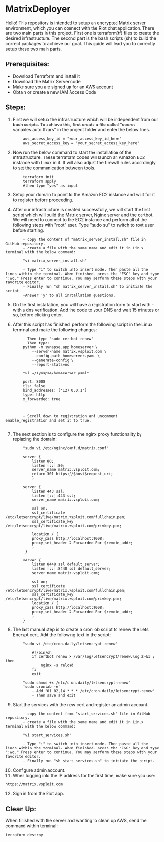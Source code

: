 # MatrixDeployer
Hello! This repository is intended to setup an encrypted Matrix server environment, which you can connect with the Riot chat application. There are two main parts in this project. First one is terraform(tf) files to create the desired infrastructure. The second part is the bash scripts (sh) to build the correct packages to achieve our goal. This guide will lead you to correctly setup these two main parts.

## Prerequisites:
* Download Terraform and install it
* Download the Matrix Server code
* Make sure you are signed up for an AWS account
* Obtain or create a new IAM Access Code

## Steps:
1) First we will setup the infrastructure which will be independent from our bash scripts. To achieve this, first create a file called "secret-variables.auto.tfvars" in the project folder and enter the below lines.
```
        aws_access_key_id = "your_access_key_id_here"
        aws_secret_access_key = "your_secret_access_key_here"
```

2) Now run the below command to start the installation of the infrastructure. These terraform codes will launch an Amazon EC2 instance with Linux in it. It will also adjust the firewall rules accordingly to set the communication between tools.
```
        terraform init
        terraform apply 
        #then type "yes" as input
```
3) Setup your domain to point to the Amazon EC2 instance and wait for it to register before proceeding.

4) After our infrastructure is created successfully, we will start the first script which will build the Matrix server, Nginx server and the certbot. We will need to connect to the EC2 instance and perform all of the following steps with "root" user. Type "sudo su" to switch to root user before starting.
```
        - copy the content of "matrix_server_install.sh" file in GitHub repository.
        - create a file with the same name and edit it in Linux terminal with the below command:
        
        "vi matrix_server_install.sh"
        
        - Type "i" to switch into insert mode. Then paste all the lines within the terminal. When finished, press the "ESC" key and type ":wq." Press enter to continue. You may perform these steps with your favorite editor.
        - Finally run "sh matrix_server_install.sh" to initiate the script.
        -Answer 'y' to all installation questions.
```

5) On the first installation, you will have a registration form to start with - with a dns verification. Add the code to your DNS and wait 15 minutes or so, before clicking enter.

6) After this script has finished, perform the following script in the Linux terminal and make the following changes:
```
        - Then type "sudo certbot renew"
        - Then type:
        python -m synapse.app.homeserver \
            --server-name matrix.vsploit.com \
            --config-path homeserver.yaml \
            --generate-config \
            --report-stats=no
        
        "vi ~/synapse/homeserver.yaml"
        
        port: 8008
        tls: false
        bind_addresses: ['127.0.0.1']
        type: http
        x_forwarded: true
        
        
        
        - Scroll down to registration and uncomment enable_registration and set it to true.
  
```

7) The next section is to configure the nginx proxy functionality by replacing the domain:
```
        "sudo vi /etc/nginx/conf.d/matrix.conf"
        
        server {
            listen 80;
	        listen [::]:80;
            server_name matrix.vsploit.com;
            return 301 https://$host$request_uri;
            }

        server {
            listen 443 ssl;
            listen [::]:443 ssl;
            server_name matrix.vsploit.com;

            ssl on;
            ssl_certificate /etc/letsencrypt/live/matrix.vsploit.com/fullchain.pem;
            ssl_certificate_key /etc/letsencrypt/live/matrix.vsploit.com/privkey.pem;

            location / {
            proxy_pass http://localhost:8008;
            proxy_set_header X-Forwarded-For $remote_addr;
            }
         }

        server {
            listen 8448 ssl default_server;
            listen [::]:8448 ssl default_server;
            server_name matrix.vsploit.com;
            
            ssl on;
            ssl_certificate /etc/letsencrypt/live/matrix.vsploit.com/fullchain.pem;
            ssl_certificate_key /etc/letsencrypt/live/matrix.vsploit.com/privkey.pem;
            location / {
            proxy_pass http://localhost:8008;
            proxy_set_header X-Forwarded-For $remote_addr;
            }
        }
```

8) The last manual step is to create a cron job script to renew the Lets Encrypt cert. Add the following text in the script:
```
        "sudo vi /etc/cron.daily/letsencrypt-renew"

            #!/bin/sh
            if certbot renew > /var/log/letsencrypt/renew.log 2>&1 ; then
                nginx -s reload
            fi
            exit
        
        "sudo chmod +x /etc/cron.daily/letsencrypt-renew"
        "sudo crontab -e"
            - Add "01 02,14 * * * /etc/cron.daily/letsencrypt-renew"
            - Then save and exit
```

9) Start the services with the new cert and register an admin account.
```
        - copy the content from "start_services.sh" file in GitHub repository.
        - create a file with the same name and edit it in Linux terminal with the below command:
        
        "vi start_services.sh"
        
        - Type "i" to switch into insert mode. Then paste all the lines within the terminal. When finished, press the "ESC" key and type ":wq." Press enter to continue. You may perform these steps with your favorite editor.
        - Finally run "sh start_services.sh" to initiate the script.
```

10) Configure admin account.
11) When logging into the IP address for the first time, make sure you use:
```
https://matrix.vsploit.com

```

12) Sign in from the Riot app.

## Clean Up:
When finished with the server and wanting to clean up AWS, send the command within terminal: 
```
terraform destroy
```